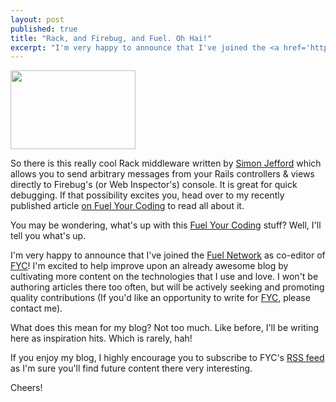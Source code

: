 ```yaml
---
layout: post
published: true
title: "Rack, and Firebug, and Fuel. Oh Hai!"
excerpt: "I'm very happy to announce that I've joined the <a href='http://www.fuelbrandnetwork.com/'>Fuel Network</a> as co-editor of <a href='http://fuelyourcoding.com'>FYC</a>!"
---
```


<a href="http://fuelyourcoding.com"><img src="/wp-content/uploads/2010/03/fuel_coding_logo.gif" alt="" title="fuel_coding_logo" width="200" height="126" class="alignright size-medium wp-image-897" /></a>

So there is this really cool Rack middleware written by <a href="http://sjjdev.com/">Simon Jefford</a> which allows you to send arbitrary messages from your Rails controllers & views directly to Firebug's (or Web Inspector's) console. It is great for quick debugging. If that possibility excites you, head over to my recently published article <a href="http://fuelyourcoding.com/set-rails-logging-on-fire/">on Fuel Your Coding</a> to read all about it.

You may be wondering, what's up with this <a href="http://fuelyourcoding.com/">Fuel Your Coding</a> stuff? Well, I'll tell you what's up.

I'm very happy to announce that I've joined the <a href="http://www.fuelbrandnetwork.com/">Fuel Network</a> as co-editor of <a href="http://fuelyourcoding.com">FYC</a>! I'm excited to help improve upon an already awesome blog by cultivating more content on the technologies that I use and love. I won't be authoring articles there too often, but will be actively seeking and promoting quality contributions (If you'd like an opportunity to write for <a href="http://fuelyourcoding.com/">FYC</a>, please contact me).

What does this mean for my blog? Not too much. Like before, I'll be writing here as inspiration hits. Which is rarely, hah!

If you enjoy my blog, I highly encourage you to subscribe to FYC's <a href="http://feeds.feedburner.com/FuelYourCoding">RSS feed</a> as I'm sure you'll find future content there very interesting.

Cheers!
